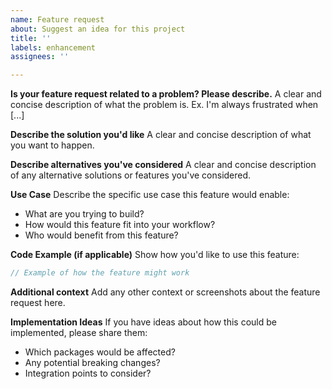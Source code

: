 ```yaml
---
name: Feature request
about: Suggest an idea for this project
title: ''
labels: enhancement
assignees: ''

---
```


**Is your feature request related to a problem? Please describe.**
A clear and concise description of what the problem is. Ex. I'm always frustrated when [...]

**Describe the solution you'd like**
A clear and concise description of what you want to happen.

**Describe alternatives you've considered**
A clear and concise description of any alternative solutions or features you've considered.

**Use Case**
Describe the specific use case this feature would enable:
- What are you trying to build?
- How would this feature fit into your workflow?
- Who would benefit from this feature?

**Code Example (if applicable)**
Show how you'd like to use this feature:

```go
// Example of how the feature might work
```

**Additional context**
Add any other context or screenshots about the feature request here.

**Implementation Ideas**
If you have ideas about how this could be implemented, please share them:
- Which packages would be affected?
- Any potential breaking changes?
- Integration points to consider?